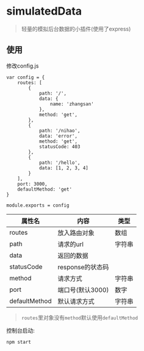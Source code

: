 # simulatedData
> 轻量的模拟后台数据的小插件(使用了express)
## 使用

修改config.js

	var config = {
	    routes: [
	        {
	            path: '/',
	            data: {
	                name: 'zhangsan'
	            },
	            method: 'get',
	        },
            {
                path: '/nihao',
                data: 'error',
                method: 'get',
                statusCode: 403
            },
	        {
	            path: '/hello',
	            data: [1, 2, 3, 4]
	        }
	    ],
	    port: 3000,
	    defaultMethod: 'get'
	}
	
	module.exports = config

| 属性名 | 内容 | 类型 |
|-------|-----|------|
| routes | 放入路由对象 | 数组|
| path | 请求的url | 字符串 |
| data | 返回的数据 |  |
| statusCode | response的状态码 |  |
|method| 请求方式 | 字符串 |
| port | 端口号(默认3000)| 数字 |
|defaultMethod|默认请求方式|字符串|

> `routes`里对象没有`method`默认使用`defaultMethod`

控制台启动:
	
	npm start

